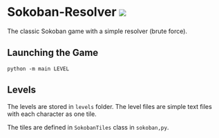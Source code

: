 # Sokoban-Resolver [![](https://img.shields.io/badge/python-3-blue.svg)](https://www.python.org/download/)

The classic Sokoban game with a simple resolver (brute force).

## Launching the Game

```python -m main LEVEL```

## Levels

The levels are stored in ```levels``` folder.
The level files are simple text files with each character as one tile.

The tiles are defined in ```SokobanTiles``` class in ```sokoban,py```.
